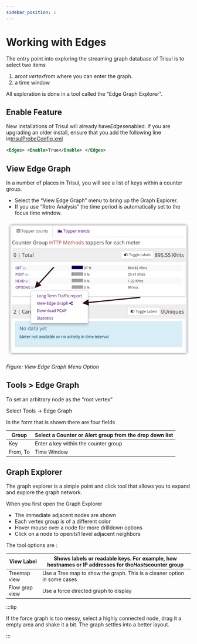 ```yaml
---
sidebar_position: 1
---
```


# Working with Edges

The entry point into exploring the streaming graph database of Trisul is to select two items

1. a*root vertex*from where you can enter the graph.
2. a time window

All exploration is done in a tool called the “Edge Graph Explorer”.

## Enable Feature

New installations of Trisul will already have*Edges*enabled. If you are upgrading an older install, ensure that you add the following line in[trisulProbeConfig.xml](/docs/ref/trisulconfig#edges)

```xml
<Edges> <Enable>True</Enable> </Edges>
```

## View Edge Graph

In a number of places in Trisul, you will see a list of keys within a counter group.

- Select the “View Edge Graph” menu to bring up the Graph Explorer.
- If you use “Retro Analysis” the time period is automatically set to the focus time window.

![](./images/tool1.png)

*Figure: View Edge Graph Menu Option*

## Tools > Edge Graph

To set an arbitrary node as the “root vertex”

Select Tools → Edge Graph

In the form that is shown there are four fields

| Group    | Select a Counter or Alert group from the drop down list |
| -------- | ------------------------------------------------------- |
| Key      | Enter a key within the counter group                    |
| From, To | Time Window                                             |

## Graph Explorer

The graph explorer is a simple point and click tool that allows you to expand and explore the graph network.

When you first open the Graph Explorer

- The immediate adjacent nodes are shown
- Each vertex group is of a different color
- Hover mouse over a node for more drilldown options
- Click on a node to open*its*1 level adjacent neighbors

The tool options are :

| View Label     | Shows labels or readable keys. For example, how hostnames or IP addresses for the*Hosts*counter group                                                                                                              |
| -------------- | ----------------------------------------------------------------------------------------------- |
| Treemap view   | Use a Tree map to show the graph. This is a cleaner option in some cases                        |
| Flow grap view | Use a force directed graph to display                                                           |

:::tip

If the force graph is too messy, select a highly connected node, drag it a empty area and shake it a bit. The graph settles into a better layout.

:::
